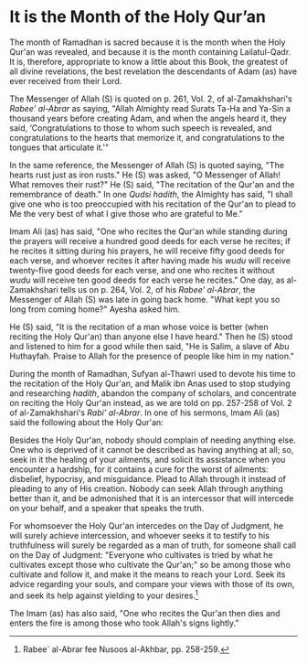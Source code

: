 It is the Month of the Holy Qur’an
==================================

The month of Ramadhan is sacred because it is the month when the Holy
Qur'an was revealed, and because it is the month containing
Lailatul-Qadr. It is, therefore, appropriate to know a little about this
Book, the greatest of all divine revelations, the best revelation the
descendants of Adam (as) have ever received from their Lord.

The Messenger of Allah (S) is quoted on p. 261, Vol. 2, of
al-Zamakhshari's *Rabee’ al-Abrar* as saying, "Allah Almighty read
Surats Ta-Ha and Ya-Sin a thousand years before creating Adam, and when
the angels heard it, they said, ‘Congratulations to those to whom such
speech is revealed, and congratulations to the hearts that memorize it,
and congratulations to the tongues that articulate it.'"

In the same reference, the Messenger of Allah (S) is quoted saying, "The
hearts rust just as iron rusts." He (S) was asked, "O Messenger of
Allah! What removes their rust?" He (S) said, "The recitation of the
Qur'an and the remembrance of death." In one *Qudsi hadith*, the
Almighty has said, "I shall give one who is too preoccupied with his
recitation of the Qur'an to plead to Me the very best of what I give
those who are grateful to Me."

Imam Ali (as) has said, "One who recites the Qur'an while standing
during the prayers will receive a hundred good deeds for each verse he
recites; if he recites it sitting during his prayers, he will receive
fifty good deeds for each verse, and whoever recites it after having
made his *wudu* will receive twenty-five good deeds for each verse, and
one who recites it without *wudu* will receive ten good deeds for each
verse he recites." One day, as al-Zamakhshari tells us on p. 264, Vol.
2, of his *Rabee’ al-Abrar*, the Messenger of Allah (S) was late in
going back home. "What kept you so long from coming home?" Ayesha asked
him.

He (S) said, "It is the recitation of a man whose voice is better (when
reciting the Holy Qur'an) than anyone else I have heard." Then he (S)
stood and listened to him for a good while then said, "He is Salim, a
slave of Abu Huthayfah. Praise to Allah for the presence of people like
him in my nation."

During the month of Ramadhan, Sufyan al-Thawri used to devote his time
to the recitation of the Holy Qur'an, and Malik ibn Anas used to stop
studying and researching *hadith*, abandon the company of scholars, and
concentrate on reciting the Holy Qur'an instead, as we are told on pp.
257-258 of Vol. 2 of al-Zamakhshari's *Rabi’ al-Abrar*. In one of his
sermons, Imam Ali (as) said the following about the Holy Qur'an:

Besides the Holy Qur'an, nobody should complain of needing anything
else. One who is deprived of it cannot be described as having anything
at all; so, seek in it the healing of your ailments, and solicit its
assistance when you encounter a hardship, for it contains a cure for the
worst of ailments: disbelief, hypocrisy, and misguidance. Plead to Allah
through it instead of pleading to any of His creation. Nobody can seek
Allah through anything better than it, and be admonished that it is an
intercessor that will intercede on your behalf, and a speaker that
speaks the truth.

For whomsoever the Holy Qur'an intercedes on the Day of Judgment, he
will surely achieve intercession, and whoever seeks it to testify to his
truthfulness will surely be regarded as a man of truth, for someone
shall call on the Day of Judgment: "Everyone who cultivates is tried by
what he cultivates except those who cultivate the Qur'an;" so be among
those who cultivate and follow it, and make it the means to reach your
Lord. Seek its advice regarding your souls, and compare your views with
those of its own, and seek its help against yielding to your
desires.[^1]

The Imam (as) has also said, "One who recites the Qur'an then dies and
enters the fire is among those who took Allah's signs lightly."

[^1]: Rabee\` al-Abrar fee Nusoos al-Akhbar, pp. 258-259.


